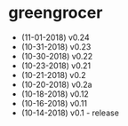 # greengrocer

* (11-01-2018) v0.24
* (10-31-2018) v0.23
* (10-30-2018) v0.22
* (10-23-2018) v0.21
* (10-21-2018) v0.2
* (10-20-2018) v0.2a
* (10-18-2018) v0.12
* (10-16-2018) v0.11
* (10-14-2018) v0.1 - release
